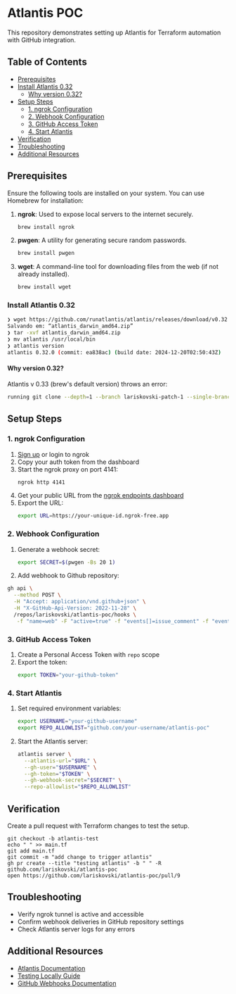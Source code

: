 # Atlantis POC

This repository demonstrates setting up Atlantis for Terraform automation with GitHub integration.

## Table of Contents

- [Prerequisites](#prerequisites)
- [Install Atlantis 0.32](#install-atlantis-032)
  - [Why version 0.32?](#why-version-032)
- [Setup Steps](#setup-steps)
  - [1. ngrok Configuration](#1-ngrok-configuration)
  - [2. Webhook Configuration](#2-webhook-configuration)
  - [3. GitHub Access Token](#3-github-access-token)
  - [4. Start Atlantis](#4-start-atlantis)
- [Verification](#verification)
- [Troubleshooting](#troubleshooting)
- [Additional Resources](#additional-resources)

## Prerequisites

Ensure the following tools are installed on your system. You can use Homebrew for installation:

1. **ngrok**: Used to expose local servers to the internet securely.
   ```bash
   brew install ngrok
   ```

2. **pwgen**: A utility for generating secure random passwords.
   ```bash
   brew install pwgen
   ```

3. **wget**: A command-line tool for downloading files from the web (if not already installed).
   ```bash
   brew install wget
   ```

### Install Atlantis 0.32

```sh
❯ wget https://github.com/runatlantis/atlantis/releases/download/v0.32.0/atlantis_darwin_amd64.zip
Salvando em: “atlantis_darwin_amd64.zip”
❯ tar -xvf atlantis_darwin_amd64.zip
❯ mv atlantis /usr/local/bin
❯ atlantis version
atlantis 0.32.0 (commit: ea838ac) (build date: 2024-12-20T02:50:43Z)
```

#### Why version 0.32?

Atlantis v 0.33 (brew's default version) throws an error:

```sh
running git clone --depth=1 --branch lariskovski-patch-1 --single-branch https://larissa:<redacted>@github.com/lariskovski/atlantis-poc.git /Users/larissa/.atlantis/repos/lariskovski/atlantis-poc/3/default: : exec: "git": executable file not found in $PATH
```

## Setup Steps

### 1. ngrok Configuration

1. [Sign up](https://dashboard.ngrok.com/signup) or login to ngrok
2. Copy your auth token from the dashboard
3. Start the ngrok proxy on port 4141:
   ```bash
   ngrok http 4141
   ```
4. Get your public URL from the [ngrok endpoints dashboard](https://dashboard.ngrok.com/endpoints)
5. Export the URL:
   ```bash
   export URL=https://your-unique-id.ngrok-free.app
   ```

### 2. Webhook Configuration

1. Generate a webhook secret:
   ```bash
   export SECRET=$(pwgen -Bs 20 1)
   ```

2. Add webhook to Github repository:

```sh
gh api \
  --method POST \
  -H "Accept: application/vnd.github+json" \
  -H "X-GitHub-Api-Version: 2022-11-28" \
  /repos/lariskovski/atlantis-poc/hooks \
   -f "name=web" -F "active=true" -f "events[]=issue_comment" -f "events[]=push" -f "events[]=pull_request" -f "events[]=pull_request_review" -f "config[url]=$URL/events" -f "config[secret]=$SECRET" -f "config[content_type]=json" -f "config[insecure_ssl]=0"
```

### 3. GitHub Access Token

1. Create a Personal Access Token with `repo` scope
2. Export the token:
   ```bash
   export TOKEN="your-github-token"
   ```

### 4. Start Atlantis

1. Set required environment variables:
   ```bash
   export USERNAME="your-github-username"
   export REPO_ALLOWLIST="github.com/your-username/atlantis-poc"
   ```

2. Start the Atlantis server:
   ```bash
   atlantis server \
     --atlantis-url="$URL" \
     --gh-user="$USERNAME" \
     --gh-token="$TOKEN" \
     --gh-webhook-secret="$SECRET" \
     --repo-allowlist="$REPO_ALLOWLIST"
   ```

## Verification

Create a pull request with Terraform changes to test the setup.

```
git checkout -b atlantis-test
echo " " >> main.tf
git add main.tf
git commit -m "add change to trigger atlantis"
gh pr create --title "testing atlantis" -b " " -R github.com/lariskovski/atlantis-poc
open https://github.com/lariskovski/atlantis-poc/pull/9
```

## Troubleshooting

- Verify ngrok tunnel is active and accessible
- Confirm webhook deliveries in GitHub repository settings
- Check Atlantis server logs for any errors

## Additional Resources

- [Atlantis Documentation](https://www.runatlantis.io/docs/)
- [Testing Locally Guide](https://www.runatlantis.io/guide/testing-locally.html)
- [GitHub Webhooks Documentation](https://docs.github.com/en/rest/repos/webhooks?apiVersion=2022-11-28#create-a-repository-webhook)
